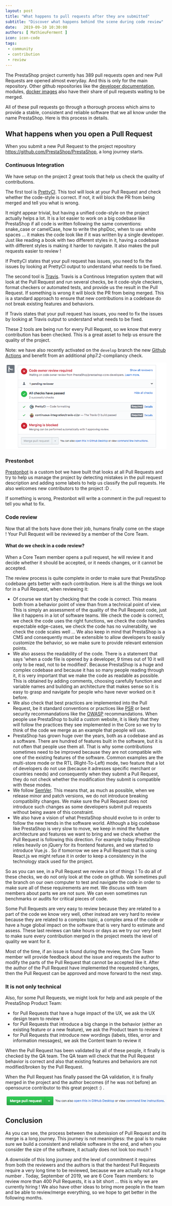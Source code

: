 ```yaml
---
layout: post
title: "What happens to pull requests after they are submitted"
subtitle: "Discover what happens behind the scene during code review"
date:   2019-09-10 10:30:00
authors: [ MathieuFerment ]
icon: icon-code
tags:
 - community
 - contribution
 - review
---
```



The PrestaShop project currently has 389 pull requests open and new Pull Requests are opened almost everyday. And this is only for the main repository. Other github repositories like the [developer documentation](https://github.com/PrestaShop/docs), modules, [docker images](https://github.com/PrestaShop/docker) also have their share of pull requests waiting to be merged.

All of these pull requests go through a thorough process which aims to provide a stable, consistent and reliable software that we all know under the name PrestaShop. Here is this process in details.

## What happens when you open a Pull Request

When you submit a new Pull Request to the project repository https://github.com/PrestaShop/PrestaShop, a long journey starts.

### Continuous Integration

We have setup on the project 2 great tools that help us check the quality of contributions.

The first tool is [PrettyCI](https://prettyci.com/). This tool will look at your Pull Request and check whether the code-style is correct. If not, it will block the PR from being merged and tell you what is wrong.

It might appear trivial, but having a unified code-style on the project actually helps a lot. It is a lot easier to work on a big codebase like PrestaShop if all code is written following the same conventions: snake_case or camelCase, how to write the phpDoc, when to use white spaces ... it makes the code look like if it was written by a single developer. Just like reading a book with two different styles in it, having a codebase with different styles is making it harder to navigate. It also makes the pull requests easier to review !

If PrettyCI states that your pull request has issues, you need to fix the issues by looking at PrettyCI output to understand what needs to be fixed.

The second tool is [Travis](http://travis-ci.org/). Travis is a Continous Integration system that will look at the Pull Request and run several checks, be it code-style checkers, format checkers or automated tests, and provide us the result in the Pull Request. If something is wrong it will block the PR from being merged. This is a standard approach to ensure that new contributions in a codebase do not break existing features and behaviors.

If Travis states that your pull request has issues, you need to fix the issues by looking at Travis output to understand what needs to be fixed.

These 2 tools are being run for every Pull Request, so we know that every contribution has been checked. This is a great asset to help us ensure the quality of the project.

Note: we have also recently activated on the `develop` branch the new [Github Actions](https://github.com/features/actions) and benefit from an additional php7.2-compliancy check.

![CI tools on github](/assets/images/2019/09/CI-github-tools.png)

### Prestonbot

[Prestonbot](https://github.com/PrestaShop/prestonbot) is a custom bot we have built that looks at all Pull Requests and try to help us manage the project by detecting mistakes in the pull request description and adding some labels to help us classify the pull requests. He also welcomes new contributors to the project :D .

If something is wrong, Prestonbot will write a comment in the pull request to tell you what to fix.

### Code review

Now that all the bots have done their job, humans finally come on the stage ! Your Pull Request will be reviewed by a member of the Core Team.

#### What do we check in a code review?

When a Core Team member opens a pull request, he will review it and decide whether it should be accepted, or it needs changes, or it cannot be accepted.

The review process is quite complete in order to make sure that PrestaShop codebase gets better with each contribution. Here is all the things we look for in a Pull Request, when reviewing it:

- Of course we start by checking that the code is correct. This means both from a behavior point of view than from a technical point of view. This is simply an assessment of the quality of the Pull Request code, just like it happens in a lot of software teams. We check the code is correct, we check the code uses the right functions, we check the code handles expectable edge-cases, we check the code has no vulnerability, we check the code scales well ... We also keep in mind that PrestaShop is a CMS and consequently must be extensible to allow developers to easily customize the behavior, so we make sure to provide relevant extension points.
- We also assess the readability of the code. There is a statement that says 'when a code file is opened by a developer, 9 times out of 10 it will only to be read, not to be modified'. Because PrestaShop is a huge and complex codebase and because it has so many people reading through it, it is very important that we make the code as readable as possible. This is obtained by adding comments, choosing carefully function and variable names and building an architecture that makes sense so it is easy to grasp and navigate for people who have never worked on it before.
- We also check that best practices are implemented into the Pull Request, be it standard conventions or practices like [PSR](https://www.php-fig.org/psr/) or best security recommandations like the [OWASP](https://www.owasp.org/) recommandations. When people use PrestaShop to build a custom website, it is likely that they will follow the practices they see implemented in the Core so we try to think of the code we merge as an example that people will use.
- PrestaShop has grown huge over the years, both as a codebase and as a software. There are hundred of features built in the software, but it is not often that people use them all. That is why some contributions sometimes need to be improved because they are not compatible with one of the existing features of the software. Common examples are the multi-store mode or the RTL (Right-To-Left) mode, two feature that a lot of developers do not use (because it adresses specific merchant or countries needs) and consequently when they submit a Pull Request, they do not check whether the modification they submit is compatible with these modes.
- We follow [SemVer](https://semver.org/). This means that, as much as possible, when we release minor and patch versions, we do not introduce breaking compatibility changes. We make sure the Pull Request does not introduce such changes as some developers submit pull requests without being aware of this constraint.
- We also have a vision of what PrestaShop should evolve to in order to follow the new trends in the software world. Although a big codebase like PrestaShop is very slow to move, we keep in mind the future architecture and features we want to bring and we check whether the Pull Request is following this direction. For example today PrestaShop relies heavily on jQuery for its frontend features, and we started to introduce Vue.js . So if tomorrow we see a Pull Request that is using React.js we might refuse it in order to keep a consistency in the technology stack used for the project.

So as you can see, in a Pull Request we review a lot of things ! To do all of these checks, we do not only look at the code on github. We sometimes pull the branch on our own computer to test and navigate the code in order to make sure all of these requirements are met. We discuss with team members about parts we are not sure. We can even sometimes run benchmarks or audits for critical pieces of code.

Some Pull Requests are very easy to review because they are related to a part of the code we know very well, other instead are very hard to review because they are related to a complex topic, a complex area of the code or have a huge global impact on the software that is very hard to estimate and assess. These last reviews can take hours or days as we try our very best to make sure every contribution merged in the project meets the level of quality we want for it.

Most of the time, if an issue is found during the review, the Core Team member will provide feedback about the issue and requests the author to modify the parts of the Pull Request that cannot be accepted like it. After the author of the Pull Request have implemented the requested changes, then the Pull Request can be approved and move forward to the next step.

### It is not only technical

Also, for some Pull Requests, we might look for help and ask people of the PrestaShop Product Team:
- for Pull Requests that have a huge impact of the UX, we ask the UX design team to review it
- for Pull Requests that introduce a big change in the behavior (either an existing feature or a new feature), we ask the Product team to review it
- for Pull Requests that introduce new wordings (labels, titles, error and information messages), we ask the Content team to review it

When the Pull Request has been validated by all of these people, it finally is checked by the QA team. The QA team will check that the Pull Request behavior is correct and also that existing features and behaviors are not modified/broken by the Pull Request.

When the Pull Request has finally passed the QA validation, it is finally merged in the project and the author becomes (if he was not before) an opensource contributor to this great project :) .

![Merge button on github](/assets/images/2019/09/Merge-Button.png)

## Conclusion

As you can see, the process between the submission of Pull Request and its merge is a long journey. This journey is not meaningless: the goal is to make sure we build a consistent and reliable software in the end, and when you consider the size of the software, it actually does not look too much !

A downside of this long journey and the level of commitment it requires from both the reviewers and the authors is that the hardest Pull Requests require a very long time to be reviewed, because we are actually not a huge number . Today, September of 2019, we are 6 Core Team members: to review more than 400 Pull Requests, it is a bit short ... this is why we are currently hiring ! We also have other ideas to bring more people in the team and be able to review/merge everything, so we hope to get better in the following months.
